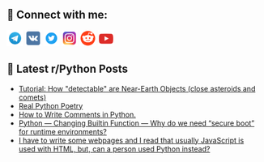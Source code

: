 ## 🔎 Connect with me:
[<img src="https://github.com/bullbesh/bullbesh/blob/main/images/Telegram.png" width="32" height="32" />](https://t.me/bullbesh)
[<img src="https://github.com/bullbesh/bullbesh/blob/main/images/VK.png" width="32" height="32" />](https://vk.com/bullbesh)
[<img src="https://github.com/bullbesh/bullbesh/blob/main/images/Twitter.png" width="32" height="32" />](https://twitter.com/bullbesh1)
[<img src="https://github.com/bullbesh/bullbesh/blob/main/images/Instagram.png" width="32" height="32" />](https://www.instagram.com/bullbesh)
[<img src="https://github.com/bullbesh/bullbesh/blob/main/images/Reddit.png" width="32" height="32" />](https://www.reddit.com/user/bullbesh)
[<img src="https://github.com/bullbesh/bullbesh/blob/main/images/YouTube.png" width="32" height="32" />](https://www.youtube.com/channel/UCtfjRs6uzgq5mfm8S06WTcg)

## 📕 Latest r/Python Posts
<!-- BLOG-POST-LIST:START -->
- [Tutorial: How &quot;detectable&quot; are Near-Earth Objects &lpar;close asteroids and comets&rpar;](https://www.reddit.com/r/Python/comments/z5fqw9/tutorial_how_detectable_are_nearearth_objects/)
- [Real Python Poetry](https://www.reddit.com/r/Python/comments/z5fntq/real_python_poetry/)
- [How to Write Comments in Python.](https://www.reddit.com/r/Python/comments/z5et2b/how_to_write_comments_in_python/)
- [Python — Changing Builtin Function — Why do we need “secure boot” for runtime environments?](https://www.reddit.com/r/Python/comments/z5es41/python_changing_builtin_function_why_do_we_need/)
- [I have to write some webpages and I read that usually JavaScript is used with HTML, but, can a person used Python instead?](https://www.reddit.com/r/Python/comments/z5dkz8/i_have_to_write_some_webpages_and_i_read_that/)
<!-- BLOG-POST-LIST:END -->
